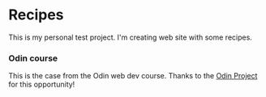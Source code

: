 # Recipes
This is my personal test project. I'm creating web site with some recipes.

### Odin course
This is the case from the Odin web dev course. Thanks to the [Odin Project](https://theodinproject.com) for this opportunity! 
